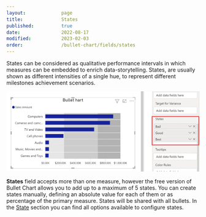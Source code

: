 ```yaml
---
layout:             page
title:              States
published:          true
date:               2022-08-17
modified:           2023-02-03
order:              /bullet-chart/fields/states
---
```

States can be considered as qualitative performance intervals in which measures can be embedded to enrich data-storytelling. States, are usually shown as different intensities of a single hue, to represent different milestones achievement scenarios.

<img src="images/states.png" width="700">

**States** field accepts more than one measure, however the free version of Bullet Chart allows you to add up to a maximum of 5 states. 
You can create states manually, defining an absolute value for each of them or as percentage of the primary measure. States will be shared with all bullets.
In the [State](./../options/states/index.md) section you can find all options available to configure states.
